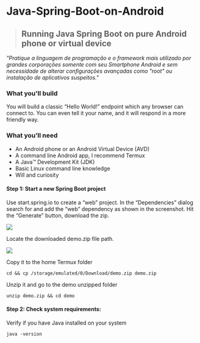 # Java-Spring-Boot-on-Android

> ## Running Java Spring Boot on pure Android phone or virtual device

_"Pratique a linguagem de programação e o framework mais utilizado por grandes corporações somente com seu Smartphone Android e sem necessidade de alterar configurações avançadas como "root" ou instalação de aplicativos suspeitos."_

### What you'll build

You will build a classic “Hello World!” endpoint which any browser can connect to. You can even tell it your name, and it will respond in a more friendly way.

### What you’ll need

*   An Android phone or an Android Virtual Device (AVD)
*   A command line Android app, I recommend Termux
*   A Java™ Development Kit (JDK)
*   Basic Linux command line knowledge 
*   Will and curiosity

#### **Step 1: Start a new Spring Boot project**

Use start.spring.io to create a “web” project. In the “Dependencies” dialog search for and add the “web” dependency as shown in the screenshot. Hit the “Generate” button, download the zip.

![](https://lh4.googleusercontent.com/Q9Ay-uYOIMHDmAzehb36hnB_6FyPUG_l21SdjRwcztt91EFatIsTqMH_zT-72z9Mf-F52V8ndwsQnZSE93Ch02aO-qJ75e2_PGdtCjLLwXR3cWMdRzqNzgxvaGsEJdfDFYCcKgJ8slaNh2Ayiw)

Locate the downloaded demo.zip file path.

![](https://lh6.googleusercontent.com/4zJ-qMJSOU10VnGEZ7XnbQUVIsoKPl6OgXkNYf9KjPKusC4m67QI_0eBDHR7q1dClTipWogcKW-Jd0hYkEQf1qVjdAO0Xj9g3RtlRSpEMA5EAWMRni_K2cQdckcqrI-chKOTX5mvEUxkDBOJoA)

Copy it to the home Termux folder

```shell
cd && cp /storage/emulated/0/Download/demo.zip demo.zip
```

Unzip it and go to the demo unzipped folder

```shell
unzip demo.zip && cd demo
```

#### **Step 2: Check system requirements:**

Verify if you have Java installed on your system
```shell
java -version
```

